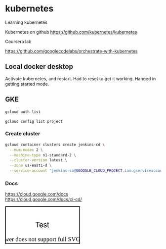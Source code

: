 # kubernetes

Learning kubernetes

Kubernetes on github
<https://github.com/kubernetes/kubernetes>

Coursera lab

<https://github.com/googlecodelabs/orchestrate-with-kubernetes>

## Local docker desktop

Activate kubernetes, and restart. Had to reset to get it working. Hanged in getting started mode.

## GKE

`gcloud auth list`

`gcloud config list project`

### Create cluster

```bash
gcloud container clusters create jenkins-cd \
  --num-nodes 2 \
  --machine-type n1-standard-2 \
  --cluster-version latest \
  --zone us-east1-d \
  --service-account "jenkins-sa@$GOOGLE_CLOUD_PROJECT.iam.gserviceaccount.com"
```

### Docs

<https://cloud.google.com/docs>  
<https://cloud.google.com/docs/ci-cd/>

![drawio](./images/test.drawio.svg)